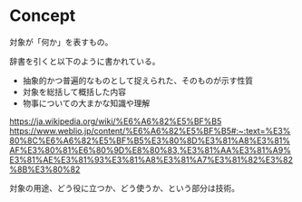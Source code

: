 # Concept

対象が「何か」を表すもの。

辞書を引くと以下のように書かれている。

- 抽象的かつ普遍的なものとして捉えられた、そのものが示す性質
- 対象を総括して概括した内容
- 物事についての大まかな知識や理解

https://ja.wikipedia.org/wiki/%E6%A6%82%E5%BF%B5
https://www.weblio.jp/content/%E6%A6%82%E5%BF%B5#:~:text=%E3%80%8C%E6%A6%82%E5%BF%B5%E3%80%8D%E3%81%A8%E3%81%AF%E3%80%81%E6%80%9D%E8%80%83,%E3%81%AA%E3%81%A9%E3%81%AE%E3%81%93%E3%81%A8%E3%81%A7%E3%81%82%E3%82%8B%E3%80%82

対象の用途、どう役に立つか、どう使うか、という部分は技術。
